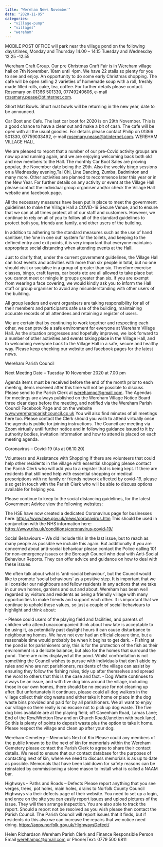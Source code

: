 ```yaml
---
title: "Wereham News November"
date: "2020-11-05"
categories: 
  - "village-pump"
  - "villages"
  - "wereham"
---
```


MOBILE POST OFFICE will park near the village pond on the following days/times, Monday and Thursday 14.00 – 14.15 Tuesday and Wednesday 12.25 -12.55

Wereham Craft Group. Our pre Christmas Craft Fair is in Wereham village hall on 7th November. 10am until 4pm. We have 22 stalls so plenty for you to see and enjoy. An opportunity to do some early Christmas shopping. The cafe will be open selling 2 varieties of homemade soup with a roll, freshly made filled rolls, cake, tea, coffee. For further details please contact. Rosemary on 01366 501330, 07749240606, e-mail rosemary.pease@btinternet.com.

Short Mat Bowls. Short mat bowls will be returning in the new year, date to be announced.

Car Boot and Cafe. The last car boot for 2020 is on 29th November. This is a good chance to have a clear out and make a bit of cash. The cafe will be open with all the usual goodies. For details please contact Philip on 01366 501330, 07759033492, e-mail rosemary.pease@btinternet.com. WEREHAM VILLAGE HALL

We are pleased to report that a number of our pre-Covid activity groups are now up and running again, and we are enjoying welcoming back both old and new members to the Hall. The monthly Car Boot Sales are proving popular, the November date being the 29th. Also the weekly bingo sessions on a Wednesday evening,Tai Chi, Line Dancing, Zumba, Badminton and many more. Other activities are planned to recommence later this year or in the New Year. For further details on any activity or event at the Village Hall please contact the individual group organiser and/or check the Village Hall website and facebook page.

All the necessary measures have been put in place to meet the government guidelines to make the Village Hall a COVID-19 Secure Venue, and to ensure that we can at all times protect all of our staff and customers. However, we continue to rely on all of you to follow all of the standard guidelines to protect both you, friends and family, and other users of the building.

In addition to adhering to the standard measures such as the use of hand sanitiser, the ’one in one out’ system for the toilets, and keeping to the defined entry and exit points, it is very important that everyone maintains appropriate social distancing when attending events at the Hall.

Just to clarify that, under the current government guidelines, the Village Hall can host events and activities with more than six people in total, but no one should visit or socialise in a group of greater than six. Therefore exercise classes, bingo, craft fayres, car boots etc are all allowed to take place but you cannot meet or mingle in groups greater than six. If you are exempt from wearing a face covering, we would kindly ask you to inform the Hall staff or group organiser to avoid any misunderstanding with other users of the building.

All group leaders and event organisers are taking responsibility for all of their members and participants safe use of the building, maintaining accurate records of all attendees and retaining a register of users.

We are certain that by continuing to work together and respecting each other, we can provide a safe environment for everyone at Wereham Village Hall. As the situation progresses and hopefully improves, we look forward to a number of other activities and events taking place in the Village Hall, and to welcoming everyone back to the Village Hall in a safe, secure and healthy way. Please keep checking our website and facebook pages for the latest news.

Wereham Parish Council

Next Meeting Date – Tuesday 10 November 2020 at 7.00 pm

Agenda items must be received before the end of the month prior to each meeting, items received after this time will not be possible to discuss. Please send to the Parish Clerk at werehampc@gmail.com. The Agendas for meetings are always published on the Wereham Village Notice Board three clear days before the meeting, and notified via the Wereham Parish Council Facebook Page and on the website www.werehamparishcouncil.co.uk You will also find minutes of all meetings here too. Please contact the Clerk should you wish to attend virtually once the agenda is public for joining instructions. The Council are meeting via Zoom virtually until further notice and in following guidance issued to it by authority bodies, invitation information and how to attend is placed on each meeting agenda.

Coronavirus – Covid-19 (As at 06.10.20)

Volunteers and Assistance with Shopping If there are volunteers that could help other residents in the village with essential shopping please contact the Parish Clerk who will add you to a register that is being kept. If there are residents that still need help with essential shopping or medical prescriptions with no family or friends network affected by covid-19, please also get in touch with the Parish Clerk who will be able to discuss options available for helping you.

Please continue to keep to the social distancing guidelines, for the latest Government Advice view the following websites:

The HSE have now created a dedicated Coronavirus page for businesses here: https://www.hse.gov.uk/news/coronavirus.htm This should be used in conjunction with the NHS information here: https://www.nhs.uk/conditions/coronavirus-covid-19/

Social Behaviours – We did include this in the last issue, but to reach as many people as possible we include this again. But additionally if you are concerned about anti-social behaviour please contact the Police calling 101 for non-emergency issues or the Borough Council who deal with Anti-Social Behaviour Reports. They can offer advice and guidance on how to deal with these issues.

We often talk about what is ‘anti-social behaviour’, but the Council would like to promote ‘social behaviours’ as a positive step. It is important that we all consider our neighbours and fellow residents in any actions that we take in our own homes, gardens and out and about. Wereham has been well regarded by visitors and residents as being a friendly village with many opportunities to make friends and support each other. It is important that we continue to uphold these values, so just a couple of social behaviours to highlight and think about:

\- Please could users of the playing field and facilities, and parents of children who attend unaccompanied think about how late is acceptable to be using it, as potentially past daylight hours it can cause disturbance to neighbouring homes. We have not ever had an official closure time, but a reasonable time would probably be when it begins to get dark. - Fishing at the pond is for parishioners only, this is for the protection of the fish as their environment is a delicate balance, but also for the homes that surround the pond. There are rules displayed at the pond. Whilst confrontation is not something the Council wishes to pursue with individuals that don’t abide by rules and who are not parishioners, residents of the village can assist by ensuring they follow the fishing rules, tidy up after themselves and spread the word to others that this is the case and fact. - Dog Waste continues to always be an issue, and with five dog bins around the village, including those in our own homes, there should be no excuse for not cleaning up after. But unfortunately it continues, please could all dog walkers in the village collect their dog waste and either take it home or place in the dog waste bins provided and paid for by all parishioners. We all want to enjoy our village so there really is no excuse not to pick up dog waste. The five dog bins available are at the playing field; off Cavenham Road, Lamas Lane; End of the Row/Wretton Row and on Church Road/Junction with back lane). So this is plenty of points to deposit waste plus the option to take it home. Please respect the village and clean up after your dog.

Wereham Cemetery – Memorials Next of Kin Please could any members of the public known to be the next of kin for memorials within the Wereham Cemetery please contact the Parish Clerk to agree to share their contact details. We need to ensure that our contact database for the purposes of contacting next of kin, where we need to discuss memorials is as up to date as possible. Memorials that have been laid down for safety reasons can be reinstated by commissioning a stone mason to install what is called a NAAM bar.

Highways – Paths and Roads – Defects Please report anything that you see verges, trees, pot holes, main holes, drains to Norfolk County Council Highways via their defects page of their website. You need to set up a login, and once on the site you can easily report issues and upload pictures of the issue. They will then arrange inspection. You are also able to track the report. Should a report not be resolved as you wish please then contact the Parish Council. The Parish Council will report issues that it finds, but if residents do this also we can increase the repairs that we notice need doing. https://apps.norfolk.gov.uk/HighwaysDefect/

Helen Richardson Wereham Parish Clerk and Finance Responsible Person Email werehampc@gmail.com or Phone/Text: 0779 500 6811
